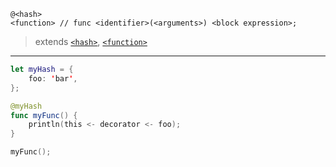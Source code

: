```
@<hash>
<function> // func <identifier>(<arguments>) <block expression>;
```

> extends [`<hash>`](./variable/data_type.md#hash), [`<function>`](./function.md)

---

```swift
let myHash = {
    foo: 'bar',
};

@myHash
func myFunc() {
    println(this <- decorator <- foo);
}

myFunc();
```
